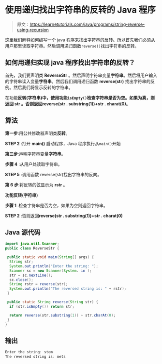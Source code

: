 # 使用递归找出字符串的反转的 Java 程序

> 原文：<https://learnetutorials.com/java/programs/string-reverse-using-recursion>

这里我们解释如何编写一个 java 程序来找出字符串的反转。所以首先我们必须从用户那里读取字符串。然后调用递归函数`reverse()`找出字符串的反转。

## 如何用递归实现 java 程序找出字符串的反转？

首先，我们要声明类 **ReverseStr** 。然后声明字符串变量**字符串**。然后将用户输入的字符串读入变量**字符串**。然后我们调用递归函数 **reverse(str)** 找出字符串的反例。然后我们将显示反转的字符串。

在功能**反转(字符串)**中，使用功能`isEmpty()`检查字符串是否为空。如果为真，则返回 **str** 。否则返回**reverse(str . substring(1))+str . charat(0)**。

## 算法

**第一步**:用公共修改器声明类**反转**。

**STEP 2** :打开 **main()** 启动程序，Java 程序执行从`main()`开始

**第三步**:声明字符串变量**字符串**。

**步骤 4** :从用户处读取字符串。

**STEP 5** :调用函数 reverse(str)找出字符串的反向。

**第 6 步**:将反转的弦显示为 **rstr** 。

**功能反转(字符串)**

**步骤 1** :检查字符串是否为空，如果为空则返回字符串。

**STEP 2** :否则返回**reverse(str . substring(1))+str . charat(0)**

## Java 源代码

```java
import java.util.Scanner;
public class ReverseStr {

 public static void main(String[] args) {
  String str;
  System.out.println("Enter the string: ");
  Scanner sc = new Scanner(System. in );
  str = sc.nextLine();
  sc.close();
  String rstr = reverse(str);
  System.out.println("The reversed string is: " + rstr);
 }

 public static String reverse(String str) {
  if (str.isEmpty()) return str;

  return reverse(str.substring(1)) + str.charAt(0);
 }
}

```

## 输出

```java
Enter the string: stem
The reversed string is: mets
```